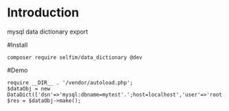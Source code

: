 # Introduction
mysql data dictionary export

#Install
```
composer require selfim/data_dictionary @dev
```
#Demo
```
require __DIR__ . '/vendor/autoload.php';
$dataObj = new DataDict(['dsn'=>'mysql:dbname=mytest'.';host=localhost','user'=>'root','password'=>'qaz123456']);
$res = $dataObj->make();
```